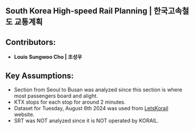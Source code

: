 ﻿## South Korea High-speed Rail Planning | 한국고속철도 교통계획

## Contributors:
- **Louis Sungwoo Cho | 조성우**


## Key Assumptions:
- Section from Seoul to Busan was analyzed since this section is where most passengers board and alight.
- KTX stops for each stop for around 2 minutes.
- Dataset for Tuesday, August 6th 2024 was used from [LetsKorail](https://www.letskorail.com/ebizbf/EbizbfForeign_pr16100.do?gubun=1) website.
- SRT was NOT analyzed since it is NOT operated by KORAIL.
